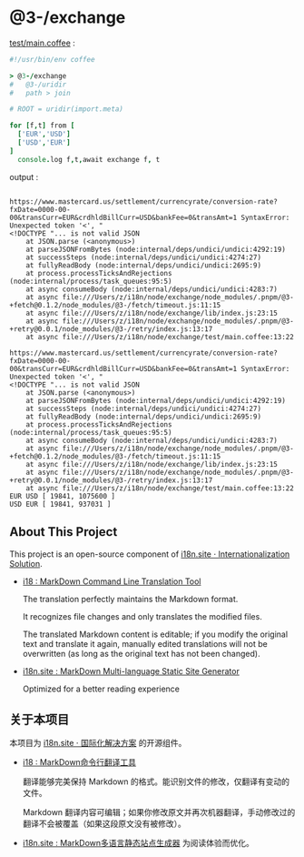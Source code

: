 # @3-/exchange

[test/main.coffee](./test/main.coffee) :

```coffee
#!/usr/bin/env coffee

> @3-/exchange
#   @3-/uridir
#   path > join

# ROOT = uridir(import.meta)

for [f,t] from [
  ['EUR','USD']
  ['USD','EUR']
]
  console.log f,t,await exchange f, t
```

output :

```

https://www.mastercard.us/settlement/currencyrate/conversion-rate?fxDate=0000-00-00&transCurr=EUR&crdhldBillCurr=USD&bankFee=0&transAmt=1 SyntaxError: Unexpected token '<', "
<!DOCTYPE "... is not valid JSON
    at JSON.parse (<anonymous>)
    at parseJSONFromBytes (node:internal/deps/undici/undici:4292:19)
    at successSteps (node:internal/deps/undici/undici:4274:27)
    at fullyReadBody (node:internal/deps/undici/undici:2695:9)
    at process.processTicksAndRejections (node:internal/process/task_queues:95:5)
    at async consumeBody (node:internal/deps/undici/undici:4283:7)
    at async file:///Users/z/i18n/node/exchange/node_modules/.pnpm/@3-+fetch@0.1.2/node_modules/@3-/fetch/timeout.js:11:15
    at async file:///Users/z/i18n/node/exchange/lib/index.js:23:15
    at async file:///Users/z/i18n/node/exchange/node_modules/.pnpm/@3-+retry@0.0.1/node_modules/@3-/retry/index.js:13:17
    at async file:///Users/z/i18n/node/exchange/test/main.coffee:13:22

https://www.mastercard.us/settlement/currencyrate/conversion-rate?fxDate=0000-00-00&transCurr=EUR&crdhldBillCurr=USD&bankFee=0&transAmt=1 SyntaxError: Unexpected token '<', "
<!DOCTYPE "... is not valid JSON
    at JSON.parse (<anonymous>)
    at parseJSONFromBytes (node:internal/deps/undici/undici:4292:19)
    at successSteps (node:internal/deps/undici/undici:4274:27)
    at fullyReadBody (node:internal/deps/undici/undici:2695:9)
    at process.processTicksAndRejections (node:internal/process/task_queues:95:5)
    at async consumeBody (node:internal/deps/undici/undici:4283:7)
    at async file:///Users/z/i18n/node/exchange/node_modules/.pnpm/@3-+fetch@0.1.2/node_modules/@3-/fetch/timeout.js:11:15
    at async file:///Users/z/i18n/node/exchange/lib/index.js:23:15
    at async file:///Users/z/i18n/node/exchange/node_modules/.pnpm/@3-+retry@0.0.1/node_modules/@3-/retry/index.js:13:17
    at async file:///Users/z/i18n/node/exchange/test/main.coffee:13:22
EUR USD [ 19841, 1075600 ]
USD EUR [ 19841, 937031 ]
```

## About This Project

This project is an open-source component of [i18n.site ⋅ Internationalization Solution](https://i18n.site).

* [i18 : MarkDown Command Line Translation Tool](https://i18n.site/i18)

  The translation perfectly maintains the Markdown format.

  It recognizes file changes and only translates the modified files.

  The translated Markdown content is editable; if you modify the original text and translate it again, manually edited translations will not be overwritten (as long as the original text has not been changed).

* [i18n.site : MarkDown Multi-language Static Site Generator](https://i18n.site/i18n.site)

  Optimized for a better reading experience

## 关于本项目

本项目为 [i18n.site ⋅ 国际化解决方案](https://i18n.site) 的开源组件。

* [i18 :  MarkDown命令行翻译工具](https://i18n.site/i18)

  翻译能够完美保持 Markdown 的格式。能识别文件的修改，仅翻译有变动的文件。

  Markdown 翻译内容可编辑；如果你修改原文并再次机器翻译，手动修改过的翻译不会被覆盖（如果这段原文没有被修改）。

* [i18n.site : MarkDown多语言静态站点生成器](https://i18n.site/i18n.site) 为阅读体验而优化。